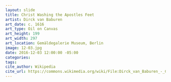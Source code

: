 ```yaml
---
layout: slide
title: Christ Washing the Apostles Feet
artist: Dirck van Baburen
art_date: c. 1616
art_type: Oil on Canvas
art_height: 199
art_width: 297
art_location: Gemäldegalerie Museum, Berlin
image: 12-03.jpg
date: 2016-12-03 12:00:00 -05:00
categories:
tags:
cite_author: Wikipedia
cite_url: https://commons.wikimedia.org/wiki/File:Dirck_van_Baburen_-_Christ_Washing_the_Apostles_Feet_-_WGA1090.jpg
---
```

